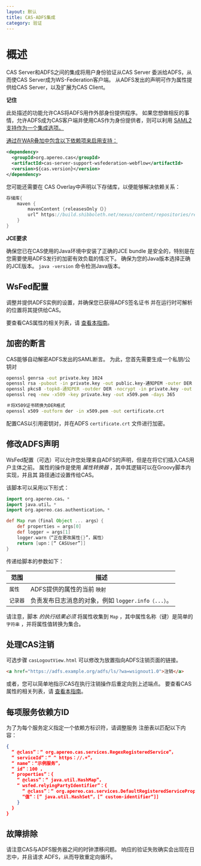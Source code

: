 ```yaml
---
layout: 默认
title: CAS-ADFS集成
category: 验证
---
```


# 概述

CAS Server和ADFS之间的集成将用户身份验证从CAS Server 委派给ADFS，从而使CAS Server成为WS-Federation客户端。 从ADFS发出的声明可作为属性提供给CAS Server，以及扩展为CAS Client。

<div class="alert alert-info"><strong>记住</strong><p>此处描述的功能允许CAS将ADFS用作外部身份提供程序。 如果您想做相反的事情，允许ADFS成为CAS客户端并使用CAS作为身份提供者，则可以利用</a> <a href="../installation/Configuring-SAML2-Authentication.html">SAML2支持作为一个集成选项。</p></div>

通过在WAR叠加中包含以下依赖项来启用支持：

```xml
<dependency>
  <groupId>org.apereo.cas</groupId>
  <artifactId>cas-server-support-wsfederation-webflow</artifactId>
  <version>${cas.version}</version>
</dependency>
```

您可能还需要在 CAS Overlay中声明以下存储库，以便能够解决依赖关系：

```groovy
存储库{
    maven { 
        mavenContent {releasesOnly（）}
        url“ https://build.shibboleth.net/nexus/content/repositories/releases” 
    }
}
```

<div class="alert alert-info"><strong>JCE要求</strong><p>确保您已在CAS使用的Java环境中安装了正确的JCE bundle 
是安全的，特别是在您需要使用ADFS发行的加密有效负载的情况下。 
确保为您的Java版本选择正确的JCE版本。 <code>java -version</code> 命令检测Java版本。</p></div>

## WsFed配置

调整并提供ADFS实例的设置，并确保您已获得ADFS签名证书 并在运行时可解析的位置将其提供给CAS。

要查看CAS属性的相关列表，请 [查看本指南](../configuration/Configuration-Properties.html#ws-fed-delegated-authentication)。

## 加密的断言

CAS能够自动解密ADFS发出的SAML断言。 为此，您首先需要生成一个私钥/公钥对

```bash
openssl genrsa -out private.key 1024
openssl rsa -pubout -in private.key -out public.key-通知PEM -outer DER
openssl pkcs8 -topk8-通知PER -outder DER -nocrypt -in private.key -out private .p8
openssl req -new -x509 -key private.key -out x509.pem -days 365

＃将X509证书转换为DER格式
openssl x509 -outform der -in x509.pem -out certificate.crt
```

配置CAS以引用密钥对，并在ADFS `certificate.crt` 文件进行加密。

## 修改ADFS声明

WsFed配置（可选）可以允许您处理来自ADFS的声明，但是在将它们插入CAS用户主体之前。 属性的操作是使用 *属性转换器* ，其中其逻辑可以在Groovy脚本内实现，并且其 路径通过设置传给CAS。

该脚本可以采用以下形式：

```groovy
import org.apereo.cas。*
import java.util。*
import org.apereo.cas.authentication。*

def Map run（final Object ... args）{
    def properties = args[0]
    def logger = args[1]
    logger.warn（“正在更改属性{}”，属性）
    return [upn：[“ CASUser”]]
}
```

传递给脚本的参数如下：

| 范围    | 描述                                 |
| ----- | ---------------------------------- |
| `属性`  | ADFS提供的属性的当前 `映射`                  |
| `记录器` | 负责发布日志消息的对象，例如 `logger.info（...）`。 |

请注意，脚本 *的执行结果必须* 将属性收集到 `Map` ，其中属性名称（键）是简单的 `字符串` ，并将属性值转换为集合。

## 处理CAS注销

可选步骤 `casLogoutView.html` 可以修改为放置指向ADFS注销页面的链接。

```html
<a href="https://adfs.example.org/adfs/ls/?wa=wsignout1.0">注销</a>
```

或者，您可以简单地指示CAS在执行注销操作后重定向到上述端点。 要查看CAS属性的相关列表，请 [查看本指南](../configuration/Configuration-Properties.html#logout)。

## 每项服务依赖方ID

为了为每个服务定义指定一个依赖方标识符，请调整服务 注册表以匹配以下内容：

```json
{
  “ @class”：“ org.apereo.cas.services.RegexRegisteredService”，
  “ serviceId”：“ ^ https：//.+”，
  “ name”：“示例服务”，
  “ id”：100 ，
  “ properties”：{
    “ @class”：“ java.util.HashMap”，
    “ wsfed.relyingPartyIdentifier”：{
      “ @class”：“ org.apereo.cas.services.DefaultRegisteredServiceProperty”，
      “值“：[” java.util.HashSet“，[” custom-identifier“]]
    }
  }
}
```

## 故障排除

请注意CAS与ADFS服务器之间的时钟漂移问题。 响应的验证失败确实会出现在日志中，并且请求 ADFS，从而导致重定向循环。
